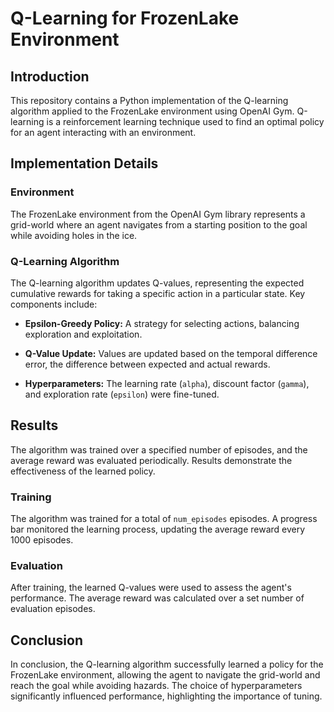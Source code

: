 # Q-Learning for FrozenLake Environment

## Introduction

This repository contains a Python implementation of the Q-learning algorithm applied to the FrozenLake environment using OpenAI Gym. Q-learning is a reinforcement learning technique used to find an optimal policy for an agent interacting with an environment.

## Implementation Details

### Environment

The FrozenLake environment from the OpenAI Gym library represents a grid-world where an agent navigates from a starting position to the goal while avoiding holes in the ice.

### Q-Learning Algorithm

The Q-learning algorithm updates Q-values, representing the expected cumulative rewards for taking a specific action in a particular state. Key components include:

- **Epsilon-Greedy Policy:** A strategy for selecting actions, balancing exploration and exploitation.

- **Q-Value Update:** Values are updated based on the temporal difference error, the difference between expected and actual rewards.

- **Hyperparameters:** The learning rate (`alpha`), discount factor (`gamma`), and exploration rate (`epsilon`) were fine-tuned.

## Results

The algorithm was trained over a specified number of episodes, and the average reward was evaluated periodically. Results demonstrate the effectiveness of the learned policy.

### Training

The algorithm was trained for a total of `num_episodes` episodes. A progress bar monitored the learning process, updating the average reward every 1000 episodes.

### Evaluation

After training, the learned Q-values were used to assess the agent's performance. The average reward was calculated over a set number of evaluation episodes.

## Conclusion

In conclusion, the Q-learning algorithm successfully learned a policy for the FrozenLake environment, allowing the agent to navigate the grid-world and reach the goal while avoiding hazards. The choice of hyperparameters significantly influenced performance, highlighting the importance of tuning.




